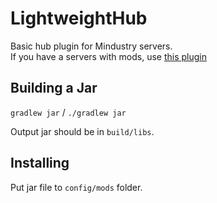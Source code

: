 # LightweightHub
Basic hub plugin for Mindustry servers. <br>
If you have a servers with mods, use [this plugin](https://github.com/MindustryInside/TheInspection)

## Building a Jar

`gradlew jar` / `./gradlew jar`

Output jar should be in `build/libs`.

## Installing

Put jar file to `config/mods` folder.
